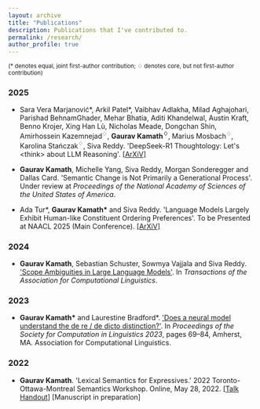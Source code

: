 ```yaml
---
layout: archive
title: "Publications"
description: Publications that I've contributed to.
permalink: /research/
author_profile: true
---
```

<small>(* denotes equal, joint first-author contribution; &#9826; denotes core, but not first-author contribution)</small>

### 2025
- Sara Vera Marjanović\*, Arkil Patel\*, Vaibhav Adlakha, Milad Aghajohari, Parishad BehnamGhader, Mehar Bhatia, Aditi Khandelwal, Austin Kraft, Benno Krojer, Xing Han Lù, Nicholas Meade, Dongchan Shin, Amirhossein Kazemnejad<sup>&#9826;</sup>, <b>Gaurav Kamath<sup>&#9826;</sup></b>, Marius Mosbach<sup>&#9826;</sup>, Karolina Stańczak<sup>&#9826;</sup>, Siva Reddy. 'DeepSeek-R1 Thoughtology: Let's &lt;think&gt; about LLM Reasoning'. <a href="https://arxiv.org/pdf/2504.07128">\[ArXiV\]</a>

- <b>Gaurav Kamath</b>, Michelle Yang, Siva Reddy, Morgan Sonderegger and Dallas Card. 'Semantic Change is Not Primarily a Generational Process'. Under review at <i>Proceedings of the National Academy of Sciences of the United States of America</i>.

- Ada Tur\*, <b>Gaurav Kamath\*</b> and Siva Reddy. 'Language Models Largely Exhibit Human-like Constituent Ordering Preferences'. To be Presented at NAACL 2025 (Main Conference). <a href="https://arxiv.org/pdf/2502.05670">\[ArXiV\]</a>

### 2024
- <b>Gaurav Kamath</b>, Sebastian Schuster, Sowmya Vajjala and Siva Reddy. <a href="https://direct.mit.edu/tacl/article/doi/10.1162/tacl_a_00670/121540/Scope-Ambiguities-in-Large-Language-Models"> 'Scope Ambiguities in Large Language Models'</a>. In <i>Transactions of the Association for Computational Linguistics</i>.

### 2023
- <b>Gaurav Kamath\*</b> and Laurestine Bradford\*. <a href="https://aclanthology.org/2023.scil-1.6/"> 'Does a neural model understand the de re / de dicto distinction?'</a>. In <i>Proceedings of the Society for Computation in Linguistics 2023</i>, pages 69–84, Amherst, MA. Association for Computational Linguistics.

### 2022
- <b>Gaurav Kamath</b>. 'Lexical Semantics for Expressives.' 2022 Toronto-Ottawa-Montreal Semantics Workshop. Online, May 28, 2022. [<a href="http://grvkamath.github.io/files/TOM_14_Handout.pdf">Talk Handout</a>] [Manuscript in preparation]